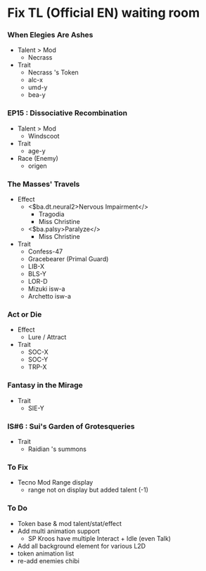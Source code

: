 # Fix TL (Official EN) waiting room
### When Elegies Are Ashes
- Talent > Mod
    - Necrass
- Trait
    - Necrass 's Token
    - alc-x
    - umd-y
    - bea-y

### EP15 : Dissociative Recombination
- Talent > Mod
    - Windscoot
- Trait
    - age-y
- Race (Enemy)
    - origen

### The Masses' Travels
- Effect 
    - <$ba.dt.neural2>Nervous Impairment</>
        - Tragodia
        - Miss Christine
    - <$ba.palsy>Paralyze</>
        - Miss Christine
- Trait
    - Confess-47
    - Gracebearer (Primal Guard)
    - LIB-X
    - BLS-Y
    - LOR-D 
    - Mizuki isw-a
    - Archetto isw-a

### Act or Die
- Effect
    - Lure / Attract
- Trait
    - SOC-X
    - SOC-Y
    - TRP-X

### Fantasy in the Mirage
- Trait
    - SIE-Y

### IS#6 : Sui's Garden of Grotesqueries
- Trait
    - Raidian 's summons

### To Fix 
- Tecno Mod Range display
    - range not on display but added talent (-1)

### To Do
- Token base & mod talent/stat/effect
- Add multi animation support
    - SP Kroos have multiple Interact + Idle (even Talk)
- Add all background element for various L2D
- token animation list
- re-add enemies chibi